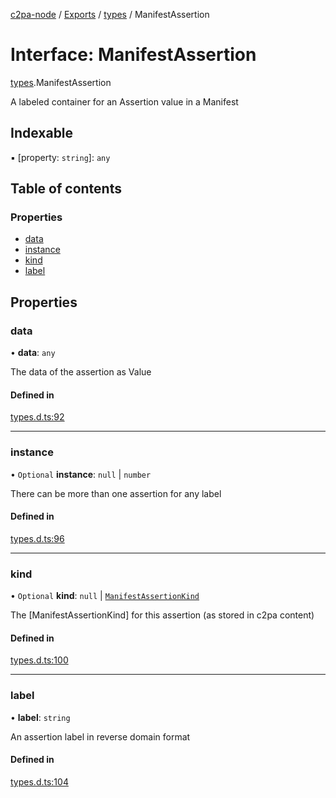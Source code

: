[c2pa-node](../README.md) / [Exports](../modules.md) / [types](../modules/types.md) / ManifestAssertion

# Interface: ManifestAssertion

[types](../modules/types.md).ManifestAssertion

A labeled container for an Assertion value in a Manifest

## Indexable

▪ [property: `string`]: `any`

## Table of contents

### Properties

- [data](types.ManifestAssertion.md#data)
- [instance](types.ManifestAssertion.md#instance)
- [kind](types.ManifestAssertion.md#kind)
- [label](types.ManifestAssertion.md#label)

## Properties

### data

• **data**: `any`

The data of the assertion as Value

#### Defined in

[types.d.ts:92](https://github.com/contentauth/c2pa-node/blob/afc5077/js-src/types.d.ts#L92)

___

### instance

• `Optional` **instance**: ``null`` \| `number`

There can be more than one assertion for any label

#### Defined in

[types.d.ts:96](https://github.com/contentauth/c2pa-node/blob/afc5077/js-src/types.d.ts#L96)

___

### kind

• `Optional` **kind**: ``null`` \| [`ManifestAssertionKind`](../enums/types.ManifestAssertionKind.md)

The [ManifestAssertionKind] for this assertion (as stored in c2pa content)

#### Defined in

[types.d.ts:100](https://github.com/contentauth/c2pa-node/blob/afc5077/js-src/types.d.ts#L100)

___

### label

• **label**: `string`

An assertion label in reverse domain format

#### Defined in

[types.d.ts:104](https://github.com/contentauth/c2pa-node/blob/afc5077/js-src/types.d.ts#L104)
